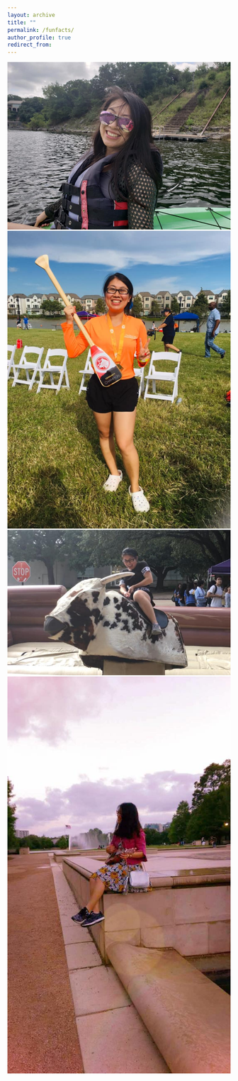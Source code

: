 ```yaml
---
layout: archive
title: ""
permalink: /funfacts/
author_profile: true
redirect_from:
---
```



<img src="/figures/fun-Boat.jpg"  heigh="250" />
<img src="./figures/fun-draganBoat.jpg" heigh="250" />

<img src="./figures/fun-bull.jpg" heigh="250" />
<img src="./figures/fun-ukelele.jpg" heigh="250" />
